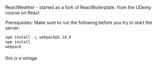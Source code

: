ReactWeather - started as a fork of ReactBoilerplate. from the UDemy course on React

Prerequistes: Make sure to run the following before you try to start the server:

```bash
npm install -g webpack@1.14.0
npm install
webpack
```
###### this is a mirage
